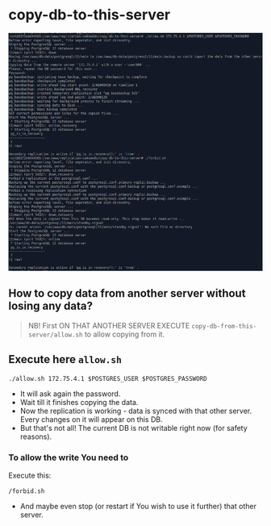 # copy-db-to-this-server

  ![copy-to-this-db-server.png](copy-to-this-db-server.png)

## How to copy data from another server without losing any data?

> NB! First ON THAT ANOTHER SERVER EXECUTE `copy-db-from-this-server/allow.sh` to allow copying from it.

## Execute here `allow.sh`

```shell
./allow.sh 172.75.4.1 $POSTGRES_USER $POSTGRES_PASSWORD
```

* It will ask again the password.
* Wait till it finishes copying the data.
* Now the replication is working - data is synced with that other server. Every changes on it will appear on this DB.
* But that's not all! The current DB is not writable right now (for safety reasons).

### To allow the write You need to

Execute this:

```shell
/forbid.sh
```

* And maybe even stop (or restart if You wish to use it further) that other server. 